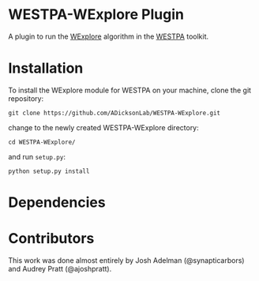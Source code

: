 # WESTPA-WExplore Plugin
A plugin to run the [WExplore](https://pubs.acs.org/doi/abs/10.1021/jp411479c) algorithm in the [WESTPA](http://chong.chem.pitt.edu/WESTPA) toolkit.

# Installation
To install the WExplore module for WESTPA on your machine, clone the git repository:

```
git clone https://github.com/ADicksonLab/WESTPA-WExplore.git
```

change to the newly created WESTPA-WExplore directory:

```
cd WESTPA-WExplore/
```

and run `setup.py`:

```
python setup.py install
```

# Dependencies

# Contributors
This work was done almost entirely by Josh Adelman (@synapticarbors) and Audrey Pratt (@ajoshpratt).
